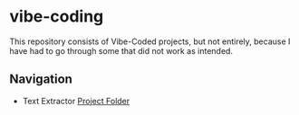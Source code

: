 # vibe-coding
This repository consists of Vibe-Coded projects, but not entirely, because I have had to go through some that did not work as intended.

## Navigation
*   Text Extractor [Project Folder](TextExtractor/)
